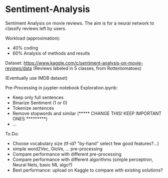 # Sentiment-Analysis
Sentiment Analysis on movie reviews. The aim is for a neural network to classify reviews left by users.

Workload (approximation):
  - 40% coding
  - 60% Analysis of methods and results
  
Dataset: https://www.kaggle.com/c/sentiment-analysis-on-movie-reviews/data (Reviews labeled in 5 classes, from Rottentomatoes)

(Eventually use IMDB dataset)

Pre-Processing in juypter-notebook Exploration.ipynb:
  - Keep only full sentences
  - Binarize Sentiment (1 or 0)
  - Tokenize sentences
  - Remove stopwords and similar (***** CHANGE THIS! KEEP IMPORTANT ONES *********)
  - ...

To Do:
  - Choose vocabulary size (tf-id? "by-hand" select few good features?...)
  - simple word2Vec, GloVe, ...  pre-processing
  - Compare performance with different pre-processing
  - Compare performance with different algorithms (simple perceptron, Neural Nets, basic ML algo?)
  - Best performance: upload on Kaggle to compare with existing solutions?


  
